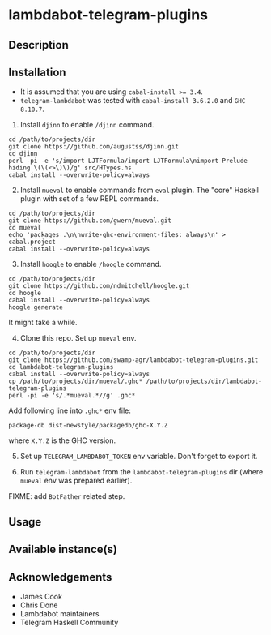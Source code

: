 # lambdabot-telegram-plugins

## Description

## Installation

- It is assumed that you are using `cabal-install >= 3.4`. 
- `telegram-lambdabot` was tested with `cabal-install 3.6.2.0` and `GHC 8.10.7`.

1. Install `djinn` to enable `/djinn` command.

```
cd /path/to/projects/dir
git clone https://github.com/augustss/djinn.git
cd djinn
perl -pi -e 's/import LJTFormula/import LJTFormula\nimport Prelude hiding \(\(<>\)\)/g' src/HTypes.hs
cabal install --overwrite-policy=always
```

2. Install `mueval` to enable commands from `eval` plugin. The "core" Haskell plugin with set of a few REPL commands.

```
cd /path/to/projects/dir
git clone https://github.com/gwern/mueval.git
cd mueval
echo 'packages .\n\nwrite-ghc-environment-files: always\n' > cabal.project
cabal install --overwrite-policy=always
```

3. Install `hoogle` to enable `/hoogle` command.

```
cd /path/to/projects/dir
git clone https://github.com/ndmitchell/hoogle.git
cd hoogle
cabal install --overwrite-policy=always
hoogle generate
```

It might take a while.

4. Clone this repo. Set up `mueval` env.

```
cd /path/to/projects/dir
git clone https://github.com/swamp-agr/lambdabot-telegram-plugins.git
cd lambdabot-telegram-plugins
cabal install --overwrite-policy=always
cp /path/to/projects/dir/mueval/.ghc* /path/to/projects/dir/lambdabot-telegram-plugins
perl -pi -e 's/.*mueval.*//g' .ghc*
```

Add following line into `.ghc*` env file:

```
package-db dist-newstyle/packagedb/ghc-X.Y.Z
```

where `X.Y.Z` is the GHC version.

5. Set up `TELEGRAM_LAMBDABOT_TOKEN` env variable. Don't forget to export it.

6. Run `telegram-lambdabot` from the `lambdabot-telegram-plugins` dir (where `mueval` env was prepared earlier).

FIXME: add `BotFather` related step.

## Usage

## Available instance(s)

## Acknowledgements

- James Cook
- Chris Done
- Lambdabot maintainers
- Telegram Haskell Community
